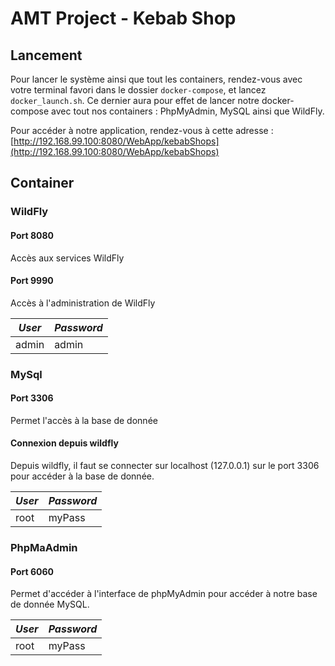# AMT Project - Kebab Shop

## Lancement

Pour lancer le système ainsi que tout les containers, rendez-vous avec votre terminal favori dans le dossier `docker-compose`, et lancez `docker_launch.sh`. Ce dernier aura pour effet de lancer notre docker-compose avec tout nos containers : PhpMyAdmin, MySQL ainsi que WildFly.

Pour accéder à notre application, rendez-vous à cette adresse :  
[http://192.168.99.100:8080/WebApp/kebabShops](http://192.168.99.100:8080/WebApp/kebabShops)

## Container
### WildFly

#### Port 8080
Accès aux services WildFly

#### Port 9990
Accès à l'administration de WildFly

| *User* |  *Password* |
|---     |---          |
| admin  | admin       |


### MySql

#### Port 3306
Permet l'accès à la base de donnée

#### Connexion depuis wildfly
Depuis wildfly, il faut se connecter sur localhost (127.0.0.1) sur le port 3306 pour accéder à la base de donnée.

| *User* |  *Password*   |
|---     |---            |
| root   | myPass        |

### PhpMaAdmin

#### Port 6060
Permet d'accéder à l'interface de phpMyAdmin pour accéder à notre base de donnée MySQL. 

| *User* |  *Password*   |
|---     |---            |
| root   | myPass        |